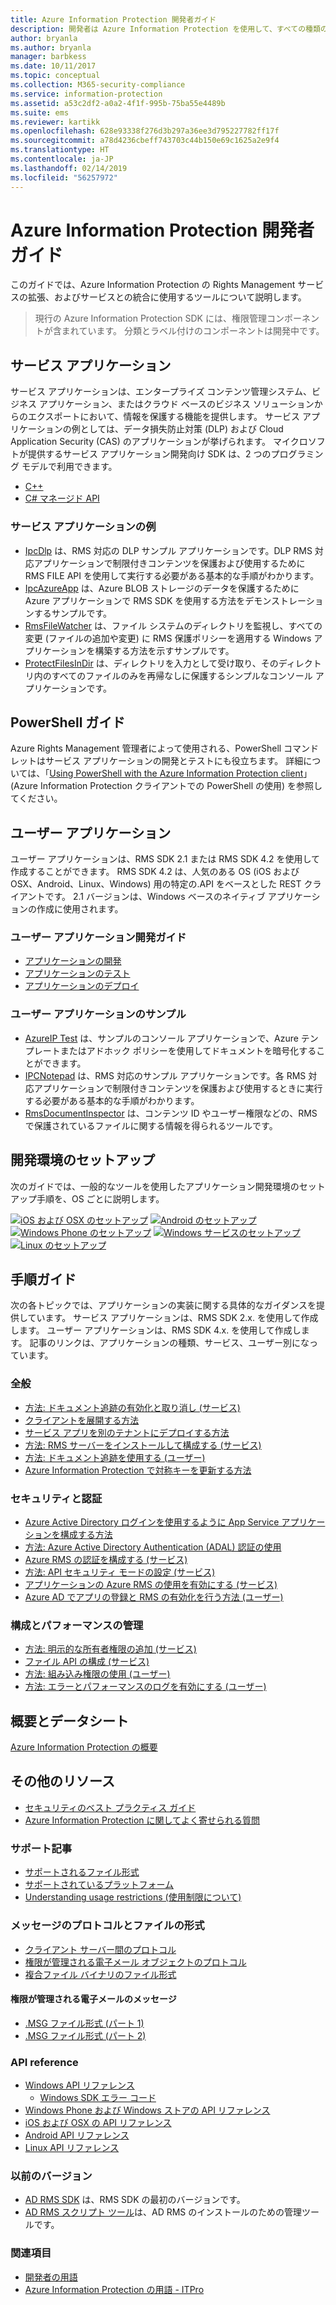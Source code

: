 ```yaml
---
title: Azure Information Protection 開発者ガイド
description: 開発者は Azure Information Protection を使用して、すべての種類のファイルを保護および管理することができます。
author: bryanla
ms.author: bryanla
manager: barbkess
ms.date: 10/11/2017
ms.topic: conceptual
ms.collection: M365-security-compliance
ms.service: information-protection
ms.assetid: a53c2df2-a0a2-4f1f-995b-75ba55e4489b
ms.suite: ems
ms.reviewer: kartikk
ms.openlocfilehash: 628e93338f276d3b297a36ee3d795227782ff17f
ms.sourcegitcommit: a78d4236cbeff743703c44b150e69c1625a2e9f4
ms.translationtype: HT
ms.contentlocale: ja-JP
ms.lasthandoff: 02/14/2019
ms.locfileid: "56257972"
---
```

# <a name="azure-information-protection-developers-guide"></a>Azure Information Protection 開発者ガイド

このガイドでは、Azure Information Protection の Rights Management サービスの拡張、およびサービスとの統合に使用するツールについて説明します。

>現行の Azure Information Protection SDK には、権限管理コンポーネントが含まれています。 分類とラベル付けのコンポーネントは開発中です。

## <a name="service-applications"></a>サービス アプリケーション

サービス アプリケーションは、エンタープライズ コンテンツ管理システム、ビジネス アプリケーション、またはクラウド ベースのビジネス ソリューションからのエクスポートにおいて、情報を保護する機能を提供します。 サービス アプリケーションの例としては、データ損失防止対策 (DLP) および Cloud Application Security (CAS) のアプリケーションが挙げられます。 マイクロソフトが提供するサービス アプリケーション開発向け SDK は、2 つのプログラミング モデルで利用できます。

- [C++](https://www.microsoft.com/download/details.aspx?id=38397)
- [C# マネージド API](https://github.com/Azure-Samples/Azure-Information-Protection-Samples/tree/master/IpcManagedAPI)

### <a name="examples-of-service-applications"></a>サービス アプリケーションの例

- [IpcDlp](https://github.com/Azure-Samples/active-directory-dotnet-rms) は、RMS 対応の DLP サンプル アプリケーションです。DLP RMS 対応アプリケーションで制限付きコンテンツを保護および使用するために RMS FILE API を使用して実行する必要がある基本的な手順がわかります。
- [IpcAzureApp](https://github.com/Azure-Samples/active-directory-dotnet-rms) は、Azure BLOB ストレージのデータを保護するために Azure アプリケーションで RMS SDK を使用する方法をデモンストレーションするサンプルです。
- [RmsFileWatcher](https://github.com/Azure-Samples/active-directory-dotnet-rms) は、ファイル システムのディレクトリを監視し、すべての変更 (ファイルの追加や変更) に RMS 保護ポリシーを適用する Windows アプリケーションを構築する方法を示すサンプルです。
- [ProtectFilesInDir](https://github.com/Azure-Samples/Azure-Information-Protection-Samples/tree/master/ProtectFilesInDir) は、ディレクトリを入力として受け取り、そのディレクトリ内のすべてのファイルのみを再帰なしに保護するシンプルなコンソール アプリケーションです。

## <a name="powershell-guides"></a>PowerShell ガイド

Azure Rights Management 管理者によって使用される、PowerShell コマンドレットはサービス アプリケーションの開発とテストにも役立ちます。 詳細については、「[Using PowerShell with the Azure Information Protection client](/azure/information-protection/rms-client/client-admin-guide-powershell)」(Azure Information Protection クライアントでの PowerShell の使用) を参照してください。

## <a name="user-applications"></a>ユーザー アプリケーション

ユーザー アプリケーションは、RMS SDK 2.1 または RMS SDK 4.2 を使用して作成することができます。
RMS SDK 4.2 は、人気のある OS (iOS および OSX、Android、Linux、Windows) 用の特定の.API をベースとした REST クライアントです。 2.1 バージョンは、Windows ベースのネイティブ アプリケーションの作成に使用されます。

### <a name="user-application-development-guides"></a>ユーザー アプリケーション開発ガイド

- [アプリケーションの開発](developing-your-application.md)
- [アプリケーションのテスト](how-to-set-up-your-test-environment.md)
- [アプリケーションのデプロイ](deploying-your-application.md)

### <a name="user-application-samples"></a>ユーザー アプリケーションのサンプル

- [AzureIP Test](https://github.com/Azure-Samples/Azure-Information-Protection-Samples/tree/master/AzureIP_Test) は、サンプルのコンソール アプリケーションで、Azure テンプレートまたはアドホック ポリシーを使用してドキュメントを暗号化することができます。
- [IPCNotepad](https://github.com/Azure-Samples/Azure-Information-Protection-Samples/tree/master/AzureIP_Test) は、RMS 対応のサンプル アプリケーションです。各 RMS 対応アプリケーションで制限付きコンテンツを保護および使用するときに実行する必要がある基本的な手順がわかります。
- [RmsDocumentInspector](https://github.com/Azure-Samples/active-directory-dotnet-rms) は、コンテンツ ID やユーザー権限などの、RMS で保護されているファイルに関する情報を得られるツールです。

## <a name="development-environment-setup"></a>開発環境のセットアップ

次のガイドでは、一般的なツールを使用したアプリケーション開発環境のセットアップ手順を、OS ごとに説明します。

[![iOS および OSX のセットアップ](../media/develop/ios-icon.png)](ios-sdk.md)
[![Android のセットアップ](../media/develop/android-icon.png)](android-sdk.md)
[![Windows Phone のセットアップ](../media/develop/windows-phone-icon.png)](windows-phone-apps.md)
[![Windows サービスのセットアップ](../media/develop/windows-icon.png)](install-the-rms-sdk.md)
[![Linux のセットアップ](../media/develop/linux-icon.png)](linux-setup.md)


## <a name="how-tos"></a>手順ガイド

次の各トピックでは、アプリケーションの実装に関する具体的なガイダンスを提供しています。 サービス アプリケーションは、RMS SDK 2.x. を使用して作成します。 ユーザー アプリケーションは、RMS SDK 4.x. を使用して作成します。 記事のリンクは、アプリケーションの種類、サービス、ユーザー別になっています。

### <a name="general"></a>全般

- [方法: ドキュメント追跡の有効化と取り消し (サービス)](tracking-content.md)
- [クライアントを展開する方法](../rms-client/client-deployment-notes.md)
- [サービス アプリを別のテナントにデプロイする方法](how-to-deploy-app.md)
- [方法: RMS サーバーをインストールして構成する (サービス)](how-to-install-and-configure-an-rms-server.md)
- [方法: ドキュメント追跡を使用する (ユーザー)](how-to-use-document-tracking.md)
- [Azure Information Protection で対称キーを更新する方法](how-to-renew-symmetric-key.md)

### <a name="security-and-authentication"></a>セキュリティと認証

- [Azure Active Directory ログインを使用するように App Service アプリケーションを構成する方法](https://docs.microsoft.com/azure/app-service-mobile/app-service-mobile-how-to-configure-active-directory-authentication)
- [方法: Azure Active Directory Authentication (ADAL) 認証の使用](how-to-use-adal-authentication.md)
- [Azure RMS の認証を構成する (サービス)](adal-auth.md)
- [方法: API セキュリティ モードの設定 (サービス)](setting-the-api-security-mode-api-mode.md)
- [アプリケーションの Azure RMS の使用を有効にする (サービス)](how-to-use-file-api-with-aadrm-cloud.md)
- [Azure AD でアプリの登録と RMS の有効化を行う方法 (ユーザー)](authentication-integration.md)

### <a name="configuration-and-performance-management"></a>構成とパフォーマンスの管理

- [方法: 明示的な所有者権限の追加 (サービス)](add-explicit-owner-rights.md)
- [ファイル API の構成 (サービス)](file-api-configuration.md)
- [方法: 組み込み権限の使用 (ユーザー)](built-in-rights-usage-restriction-reference.md)
- [方法: エラーとパフォーマンスのログを有効にする (ユーザー)](enabling-logging.md)

## <a name="introduction-and-datasheets"></a>概要とデータシート

[Azure Information Protection の概要](https://www.microsoft.com/cloud-platform/azure-information-protection)

## <a name="other-resources"></a>その他のリソース

- [セキュリティのベスト プラクティス ガイド](security-guidelines.md)
- [Azure Information Protection に関してよく寄せられる質問](/azure/information-protection/faqs)

### <a name="support-articles"></a>サポート記事

- [サポートされるファイル形式](supported-file-formats.md)
- [サポートされているプラットフォーム](supported-platforms.md)
- [Understanding usage restrictions (使用制限について)](understanding-usage-restrictions.md)

### <a name="message-protocol-and-file-formats"></a>メッセージのプロトコルとファイルの形式

- [クライアント サーバー間のプロトコル](https://msdn.microsoft.com/library/cc243191.aspx)
- [権限が管理される電子メール オブジェクトのプロトコル](https://msdn.microsoft.com/library/cc463909(v=EXCHG.80).aspx)
- [複合ファイル バイナリのファイル形式](https://msdn.microsoft.com/library/dd942138.aspx)

#### <a name="rights-managed-email-message"></a>権限が管理される電子メールのメッセージ

- [.MSG ファイル形式 (パート 1)](https://blogs.msdn.microsoft.com/openspecification/2009/11/06/msg-file-format-part-1/)
- [.MSG ファイル形式 (パート 2)](https://blogs.msdn.microsoft.com/openspecification/2010/06/20/msg-file-format-rights-managed-email-message-part-2/)

### <a name="api-reference"></a>API reference

- [Windows API リファレンス](https://msdn.microsoft.com/library/hh535292.aspx)
  - [Windows SDK エラー コード](https://msdn.microsoft.com/library/hh535248.aspx)
- [Windows Phone および Windows ストアの API リファレンス](https://msdn.microsoft.com/library/dn891914.aspx)
- [iOS および OSX の API リファレンス](https://msdn.microsoft.com/library/dn758306.aspx)
- [Android API リファレンス](https://msdn.microsoft.com/library/dn758245.aspx)
- [Linux API リファレンス](https://azuread.github.io/rms-sdk-for-cpp/annotated.html)

### <a name="previous-versions"></a>以前のバージョン

- [AD RMS SDK](https://msdn.microsoft.com/library/cc530379.aspx) は、RMS SDK の最初のバージョンです。
- [AD RMS スクリプト ツール](https://msdn.microsoft.com/library/bb968797.aspx)は、AD RMS のインストールのための管理ツールです。

### <a name="see-also"></a>関連項目

- [開発者の用語](terms.md)
- [Azure Information Protection の用語 - ITPro](../terminology.md)

